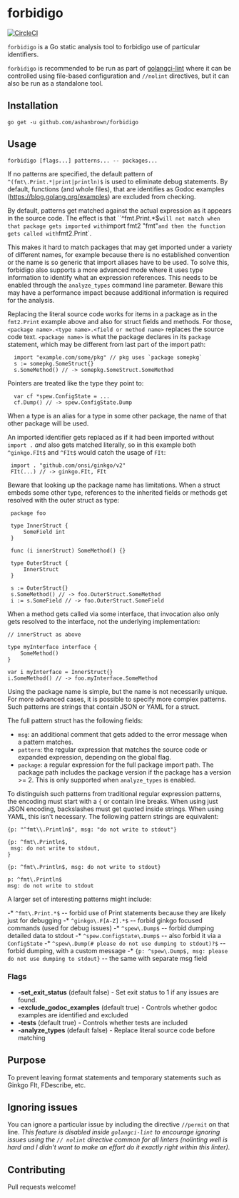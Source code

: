 # forbidigo

[![CircleCI](https://dl.circleci.com/status-badge/img/gh/ashanbrown/forbidigo/tree/master.svg?style=svg)](https://dl.circleci.com/status-badge/redirect/gh/ashanbrown/forbidigo/tree/master)

`forbidigo` is a Go static analysis tool to forbidigo use of particular identifiers.

`forbidigo` is recommended to be run as part of [golangci-lint](https://github.com/golangci/golangci-lint) where it can be controlled using file-based configuration and `//nolint` directives, but it can also be run as a standalone tool.

## Installation

    go get -u github.com/ashanbrown/forbidigo

## Usage

    forbidigo [flags...] patterns... -- packages...

If no patterns are specified, the default pattern of `^(fmt\.Print.*|print|println)$` is used to eliminate debug statements.  By default,
functions (and whole files), that are identifies as Godoc examples (https://blog.golang.org/examples) are excluded from 
checking.

By default, patterns get matched against the actual expression as it appears in
the source code. The effect is that ``^fmt\.Print.*$` will not match when that
package gets imported with `import fmt2 "fmt"` and then the function gets
called with `fmt2.Print`.

This makes it hard to match packages that may get imported under a variety of
different names, for example because there is no established convention or the
name is so generic that import aliases have to be used. To solve this,
forbidigo also supports a more advanced mode where it uses type information to
identify what an expression references. This needs to be enabled through the
`analyze_types` command line parameter. Beware this may have a performance
impact because additional information is required for the analysis.

Replacing the literal source code works for items in a package as in the
`fmt2.Print` example above and also for struct fields and methods. For those,
`<package name>.<type name>.<field or method name>` replaces the source code
text. `<package name>` is what the package declares in its `package` statement,
which may be different from last part of the import path:

      import "example.com/some/pkg" // pkg uses `package somepkg`
      s := somepkg.SomeStruct{}
      s.SomeMethod() // -> somepkg.SomeStruct.SomeMethod

Pointers are treated like the type they point to:

      var cf *spew.ConfigState = ...
      cf.Dump() // -> spew.ConfigState.Dump

When a type is an alias for a type in some other package, the name of that
other package will be used.

An imported identifier gets replaced as if it had been imported without `import .`
*and* also gets matched literally, so in this example both `^ginkgo.FIt$`
and `^FIt$` would catch the usage of `FIt`:

     import . "github.com/onsi/ginkgo/v2"
     FIt(...) // -> ginkgo.FIt, FIt

Beware that looking up the package name has limitations. When a struct embeds
some other type, references to the inherited fields or methods get resolved
with the outer struct as type:

     package foo

     type InnerStruct {
         SomeField int
     }

     func (i innerStruct) SomeMethod() {}

     type OuterStruct {
         InnerStruct
     }

     s := OuterStruct{}
     s.SomeMethod() // -> foo.OuterStruct.SomeMethod
     i := s.SomeField // -> foo.OuterStruct.SomeField

When a method gets called via some interface, that invocation also only
gets resolved to the interface, not the underlying implementation:

    // innerStruct as above

    type myInterface interface {
        SomeMethod()
    }

    var i myInterface = InnerStruct{}
    i.SomeMethod() // -> foo.myInterface.SomeMethod

Using the package name is simple, but the name is not necessarily unique. For
more advanced cases, it is possible to specify more complex patterns. Such
patterns are strings that contain JSON or YAML for a struct.

The full pattern struct has the following fields:

* `msg`: an additional comment that gets added to the error message when a
  pattern matches.
* `pattern`: the regular expression that matches the source code or expanded
  expression, depending on the global flag.
* `package`: a regular expression for the full package import path. The package
  path includes the package version if the package has a version >= 2. This is
  only supported when `analyze_types` is enabled.

To distinguish such patterns from traditional regular expression patterns, the
encoding must start with a `{` or contain line breaks. When using just JSON
encoding, backslashes must get quoted inside strings. When using YAML, this
isn't necessary. The following pattern strings are equivalent:

    {p: "^fmt\\.Println$", msg: "do not write to stdout"}

    {p: ^fmt\.Println$,
     msg: do not write to stdout,
    }

    {p: ^fmt\.Println$, msg: do not write to stdout}

    p: ^fmt\.Println$
    msg: do not write to stdout

A larger set of interesting patterns might include:

-* `^fmt\.Print.*$` -- forbid use of Print statements because they are likely just for debugging
-* `^ginkgo\.F[A-Z].*$` -- forbid ginkgo focused commands (used for debug issues)
-* `^spew\.Dump$` -- forbid dumping detailed data to stdout
-* `^spew.ConfigState\.Dump$` -- also forbid it via a `ConfigState`
-* `^spew\.Dump(# please do not use dumping to stdout)?$` -- forbid dumping, with a custom message
-* `{p: ^spew\.Dump$, msg: please do not use dumping to stdout}` -- the same with separate msg field

### Flags
- **-set_exit_status** (default false) - Set exit status to 1 if any issues are found.
- **-exclude_godoc_examples** (default true) - Controls whether godoc examples are identified and excluded
- **-tests** (default true) - Controls whether tests are included
- **-analyze_types** (default false) - Replace literal source code before matching

## Purpose

To prevent leaving format statements and temporary statements such as Ginkgo FIt, FDescribe, etc.

## Ignoring issues

You can ignore a particular issue by including the directive `//permit` on that line.  *This feature is disabled inside `golangci-lint` to encourage ignoring issues using the `// nolint` directive common for all linters (nolinting well is hard and I didn't want to make an effort do it exactly right within this linter).*

## Contributing

Pull requests welcome!
